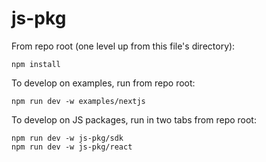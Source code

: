 # js-pkg

From repo root (one level up from this file's directory):

```
npm install
```

To develop on examples, run from repo root:

```
npm run dev -w examples/nextjs
```

To develop on JS packages, run in two tabs from repo root:

```
npm run dev -w js-pkg/sdk
npm run dev -w js-pkg/react
```
